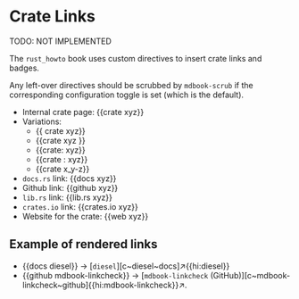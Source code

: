 # Crate Links

TODO: NOT IMPLEMENTED

The `rust_howto` book uses custom directives to insert crate links and badges.

Any left-over directives should be scrubbed by `mdbook-scrub` if the corresponding
configuration toggle is set (which is the default).

- Internal crate page: {{crate xyz}}
- Variations:
  - {{ crate xyz}}
  - {{crate xyz }}
  - {{crate: xyz}}
  - {{crate : xyz}}
  - {{crate x_y-z}}
- `docs.rs` link: {{docs xyz}}
- Github link: {{github xyz}}
- `lib.rs` link: {{lib.rs xyz}}
- `crates.io` link: {{crates.io xyz}}
- Website for the crate: {{web xyz}}

## Example of rendered links

- {{docs diesel}} -> [`diesel`][c~diesel~docs]↗{{hi:diesel}}
- {{github mdbook-linkcheck}} -> [`mdbook-linkcheck` (GitHub)][c~mdbook-linkcheck~github]{{hi:mdbook-linkcheck}}↗.
